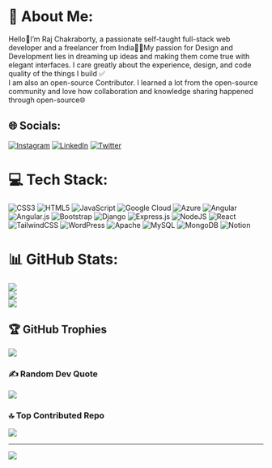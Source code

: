 # 💫 About Me:
Hello👋I’m Raj Chakraborty, a passionate self-taught full-stack web developer and a freelancer from India👨‍💻My passion for Design and Development lies in dreaming up ideas and making them come true with elegant interfaces. I care greatly about the experience, design, and code quality of the things I build ✅
<br>
I am also an open-source Contributor. I learned a lot from the open-source community and love how collaboration and knowledge sharing happened through open-source🌐<br>
## 🌐 Socials:
[![Instagram](https://img.shields.io/badge/Instagram-%23E4405F.svg?logo=Instagram&logoColor=white)](https://instagram.com/_ifeelraj_) [![LinkedIn](https://img.shields.io/badge/LinkedIn-%230077B5.svg?logo=linkedin&logoColor=white)](https://linkedin.com/in/raj-chakraborty-16556317b) [![Twitter](https://img.shields.io/badge/Twitter-%231DA1F2.svg?logo=Twitter&logoColor=white)](https://twitter.com/IAMRAJOP) 

# 💻 Tech Stack:
![CSS3](https://img.shields.io/badge/css3-%231572B6.svg?style=flat&logo=css3&logoColor=white) ![HTML5](https://img.shields.io/badge/html5-%23E34F26.svg?style=flat&logo=html5&logoColor=white) ![JavaScript](https://img.shields.io/badge/javascript-%23323330.svg?style=flat&logo=javascript&logoColor=%23F7DF1E) ![Google Cloud](https://img.shields.io/badge/GoogleCloud-%234285F4.svg?style=flat&logo=google-cloud&logoColor=white) ![Azure](https://img.shields.io/badge/azure-%230072C6.svg?style=flat&logo=microsoftazure&logoColor=white) ![Angular](https://img.shields.io/badge/angular-%23DD0031.svg?style=flat&logo=angular&logoColor=white) ![Angular.js](https://img.shields.io/badge/angular.js-%23E23237.svg?style=flat&logo=angularjs&logoColor=white) ![Bootstrap](https://img.shields.io/badge/bootstrap-%238511FA.svg?style=flat&logo=bootstrap&logoColor=white) ![Django](https://img.shields.io/badge/django-%23092E20.svg?style=flat&logo=django&logoColor=white) ![Express.js](https://img.shields.io/badge/express.js-%23404d59.svg?style=flat&logo=express&logoColor=%2361DAFB) ![NodeJS](https://img.shields.io/badge/node.js-6DA55F?style=flat&logo=node.js&logoColor=white) ![React](https://img.shields.io/badge/react-%2320232a.svg?style=flat&logo=react&logoColor=%2361DAFB) ![TailwindCSS](https://img.shields.io/badge/tailwindcss-%2338B2AC.svg?style=flat&logo=tailwind-css&logoColor=white) ![WordPress](https://img.shields.io/badge/WordPress-%23117AC9.svg?style=flat&logo=WordPress&logoColor=white) ![Apache](https://img.shields.io/badge/apache-%23D42029.svg?style=flat&logo=apache&logoColor=white) ![MySQL](https://img.shields.io/badge/mysql-%2300000f.svg?style=flat&logo=mysql&logoColor=white) ![MongoDB](https://img.shields.io/badge/MongoDB-%234ea94b.svg?style=flat&logo=mongodb&logoColor=white) ![Notion](https://img.shields.io/badge/Notion-%23000000.svg?style=flat&logo=notion&logoColor=white)
# 📊 GitHub Stats:
![](https://github-readme-stats.vercel.app/api?username=RAJCHAKRABORTY3416&theme=city_light&hide_border=false&include_all_commits=false&count_private=false)<br/>
![](https://github-readme-streak-stats.herokuapp.com/?user=RAJCHAKRABORTY3416&theme=city_light&hide_border=false)<br/>
![](https://github-readme-stats.vercel.app/api/top-langs/?username=RAJCHAKRABORTY3416&theme=city_light&hide_border=false&include_all_commits=false&count_private=false&layout=compact)

## 🏆 GitHub Trophies
![](https://github-profile-trophy.vercel.app/?username=RAJCHAKRABORTY3416&theme=radical&no-frame=false&no-bg=false&margin-w=4)

### ✍️ Random Dev Quote
![](https://quotes-github-readme.vercel.app/api?type=horizontal&theme=light)

### 🔝 Top Contributed Repo
![](https://github-contributor-stats.vercel.app/api?username=RAJCHAKRABORTY3416&limit=5&theme=discord&combine_all_yearly_contributions=true)

---
[![](https://visitcount.itsvg.in/api?id=RAJCHAKRABORTY3416&icon=2&color=0)](https://visitcount.itsvg.in)

<!-- Proudly created with GPRM ( https://gprm.itsvg.in ) -->
